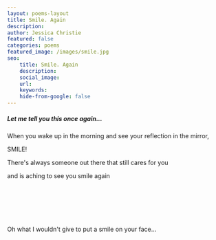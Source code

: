 ```yaml
---
layout: poems-layout
title: Smile. Again
description: 
author: Jessica Christie
featured: false
categories: poems
featured_image: /images/smile.jpg
seo:
    title: Smile. Again
    description: 
    social_image:
    url:
    keywords:
    hide-from-google: false
---
```

##### Let me tell you this once again...

When you wake up in the morning and see your reflection in the mirror,

SMILE!

There's always someone out there that still cares for you

and is aching to see you smile again

&nbsp;

&nbsp;

&nbsp;

Oh what I wouldn't give to put a smile on your face...

&nbsp;

